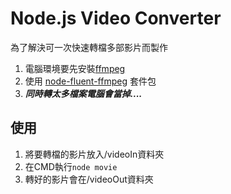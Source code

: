 # Node.js Video Converter
為了解決可一次快速轉檔多部影片而製作

1. 電腦環境要先安裝[ffmpeg](https://www.ffmpeg.org/)
2. 使用 [node-fluent-ffmpeg](https://github.com/fluent-ffmpeg/node-fluent-ffmpeg) 套件包
3. *__同時轉太多檔案電腦會當掉....__*

## 使用
1. 將要轉檔的影片放入/videoIn資料夾
2. 在CMD執行`node movie`
3. 轉好的影片會在/videoOut資料夾